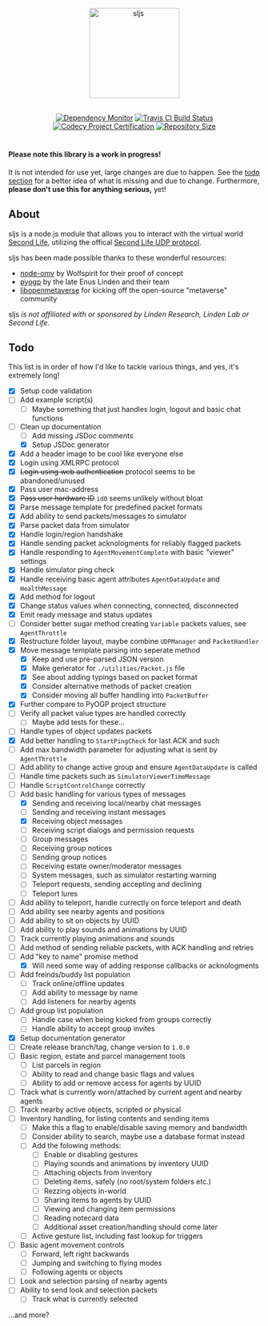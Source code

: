 <div align="center">
  <p>
    <img src="https://cdn.rawgit.com/gwigz/sljs/master/sljs.svg" width="180" alt="sljs">
  </p>
  <br>
  <a href="https://david-dm.org" title="Dependency Monitor"><img src="https://david-dm.org/gwigz/sljs.svg" alt="Dependency Monitor"></a>
  <a href="https://travis-ci.org/gwigz/sljs" title="Travis CI Build Status"><img src="https://api.travis-ci.org/gwigz/sljs.svg?branch=master" alt="Travis CI Build Status"></a>
  <a href="https://www.codacy.com/app/gwigz/sljs" title="Codecy Project Certification"><img src="https://api.codacy.com/project/badge/Grade/ea826f0f261e4e8db5a495f3b0b43133" alt="Codecy Project Certification"></a>
  <a href="https://github.com/ruddfawcett/reposs" alt="Repository Size"><img src="https://reposs.herokuapp.com/?path=gwigz/sljs" alt="Repository Size"></a>
</div>
<h1>
  <!-- sljs -->
</h1>

#### Please note this library is a work in progress!

It is not intended for use yet, large changes are due to happen. See the
[todo section](#todo) for a better idea of what is missing and due to change.
Furthermore, **please don't use this for anything serious,** yet!

## About

sljs is a node.js module that allows you to interact with the virtual world
[Second Life](https://www.secondlife.com), utilizing the offical
[Second Life UDP protocol](http://wiki.secondlife.com/wiki/Protocol).

sljs has been made possible thanks to these wonderful resources:

- [node-omv](https://bitbucket.org/Wolfspirit/node-omv) by Wolfspirit for their proof of concept
- [pyogp](http://wiki.secondlife.com/wiki/PyOGP) by the late Enus Linden and their team
- [libopenmetaverse](https://github.com/openmetaversefoundation/libopenmetaverse) for kicking off the open-source "metaverse" community

sljs _is not affiliated with or sponsored by Linden Research, Linden Lab or
Second Life._

## Todo

This list is in order of how I'd like to tackle various things, and yes, it's
extremely long!

- [x] Setup code validation
- [ ] Add example script(s)
  - [ ] Maybe something that just handles login, logout and basic chat functions
- [ ] Clean up documentation
  - [ ] Add missing JSDoc comments
  - [x] Setup JSDoc generator
- [x] Add a header image to be cool like everyone else
- [x] Login using XMLRPC protocol
- [x] ~~Login using web authentication~~ protocol seems to be abandoned/unused
- [x] Pass user mac-address
- [x] ~~Pass user hardware ID~~ `id0` seems unlikely without bloat
- [x] Parse message template for predefined packet formats
- [x] Add ability to send packets/messages to simulator
- [x] Parse packet data from simulator
- [x] Handle login/region handshake
- [x] Handle sending packet acknologments for reliably flagged packets
- [x] Handle responding to `AgentMovementComplete` with basic "viewer" settings
- [x] Handle simulator ping check
- [x] Handle receiving basic agent attributes `AgentDataUpdate` and `HealthMessage`
- [x] Add method for logout
- [x] Change status values when connecting, connected, disconnected
- [x] Emit ready message and status updates
- [ ] Consider better sugar method creating `Variable` packets values, see `AgentThrottle`
- [x] Restructure folder layout, maybe combine `UDPManager` and `PacketHandler`
- [x] Move message template parsing into seperate method
  - [x] Keep and use pre-parsed JSON version
  - [x] Make generator for `./utilities/Packet.js` file
  - [x] See about adding typings based on packet format
  - [x] Consider alternative methods of packet creation
  - [x] Consider moving all buffer handling into `PacketBuffer`
- [x] Further compare to PyOGP project structure
- [ ] Verify all packet value types are handled correctly
  - [ ] Maybe add tests for these...
- [ ] Handle types of object updates packets
- [x] Add better handling to `StartPingCheck` for last ACK and such
- [ ] Add max bandwidth parameter for adjusting what is sent by `AgentThrottle`
- [ ] Add ability to change active group and ensure `AgentDataUpdate` is called
- [ ] Handle time packets such as `SimulatorViewerTimeMessage`
- [ ] Handle `ScriptControlChange` correctly
- [ ] Add basic handling for various types of messages
  - [x] Sending and receiving local/nearby chat messages
  - [ ] Sending and receiving instant messages
  - [x] Receiving object messages
  - [ ] Receiving script dialogs and permission requests
  - [ ] Group messages
  - [ ] Receiving group notices
  - [ ] Sending group notices
  - [ ] Receiving estate owner/moderator messages
  - [ ] System messages, such as simulator restarting warning
  - [ ] Teleport requests, sending accepting and declining
  - [ ] Teleport lures
- [ ] Add ability to teleport, handle currectly on force teleport and death
- [ ] Add ability see nearby agents and positions
- [ ] Add ability to sit on objects by UUID
- [ ] Add ability to play sounds and animations by UUID
- [ ] Track currently playing animations and sounds
- [ ] Add method of sending reliable packets, with ACK handling and retries
- [ ] Add "key to name" promise method
  - [x] Will need some way of adding response callbacks or acknologments
- [ ] Add freinds/buddy list population
  - [ ] Track online/offline updates
  - [ ] Add ability to message by name
  - [ ] Add listeners for nearby agents
- [ ] Add group list population
  - [ ] Handle case when being kicked from groups correctly
  - [ ] Handle ability to accept group invites
- [x] Setup documentation generator
- [ ] Create release branch/tag, change version to `1.0.0`
- [ ] Basic region, estate and parcel management tools
  - [ ] List parcels in region
  - [ ] Ability to read and change basic flags and values
  - [ ] Ability to add or remove access for agents by UUID
- [ ] Track what is currently worn/attached by current agent and nearby agents
- [ ] Track nearby active objects, scripted or physical
- [ ] Inventory handling, for listing contents and sending items
  - [ ] Make this a flag to enable/disable saving memory and bandwidth
  - [ ] Consider ability to search, maybe use a database format instead
  - [ ] Add the folowing methods:
    - [ ] Enable or disabling gestures
    - [ ] Playing sounds and animations by inventory UUID
    - [ ] Attaching objects from inventory
	- [ ] Deleting items, safely (no root/system folders etc.)
    - [ ] Rezzing objects in-world
    - [ ] Sharing items to agents by UUID
    - [ ] Viewing and changing item permissions
    - [ ] Reading notecard data
    - [ ] Additional asset creation/handling should come later
  - [ ] Active gesture list, including fast lookup for triggers
- [ ] Basic agent movement controls
  - [ ] Forward, left right backwards
  - [ ] Jumping and switching to flying modes
  - [ ] Following agents or objects
- [ ] Look and selection parsing of nearby agents
- [ ] Ability to send look and selection packets
  - [ ] Track what is currently selected

...and more?
